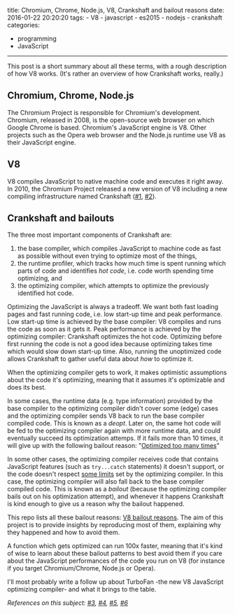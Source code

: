 title: Chromium, Chrome, Node.js, V8, Crankshaft and bailout reasons
date: 2016-01-22 20:20:20
tags:
    - V8
    - javascript
    - es2015
    - nodejs
    - crankshaft
categories:
- programming
- JavaScript
---

This post is a short summary about all these terms, with a rough description of how V8 works. (It's rather an overview of how Crankshaft works, really.)

## Chromium, Chrome, Node.js

The Chromium Project is responsible for Chromium's development. Chromium, released in 2008, is the open-source web browser on which Google Chrome is based. Chromium's JavaScript engine is V8. Other projects such as the Opera web browser and the Node.js runtime use V8 as their JavaScript engine.

## V8

V8 compiles JavaScript to native machine code and executes it right away. In 2010, the Chromium Project released a new version of V8 including a new compiling infrastructure named Crankshaft ([#1][1], [#2][2]).

## Crankshaft and bailouts

The three most important components of Crankshaft are:

1. the base compiler, which compiles JavaScript to machine code as fast as possible without even trying to optimize most of the things,
2. the runtime profiler, which tracks how much time is spent running which parts of code and identifies *hot code*, i.e. code worth spending time optimizing, and
3. the optimizing compiler, which attempts to optimize the previously identified hot code.

Optimizing the JavaScript is always a tradeoff. We want both fast loading pages and fast running code, i.e. low start-up time and peak performance. Low start-up time is achieved by the base compiler: V8 compiles and runs the code as soon as it gets it. Peak performance is achieved by the optimizing compiler: Crankshaft optimizes the hot code. Optimizing before first running the code is not a good idea because optimizing takes time which would slow down start-up time. Also, running the unoptimized code allows Crankshaft to gather useful data about *how* to optimize it.

When the optimizing compiler gets to work, it makes optimistic assumptions about the code it's optimizing, meaning that it assumes it's optimizable and does its best.

In some cases, the runtime data (e.g. type information) provided by the base compiler to the optimizing compiler didn't cover some (edge) cases and the optimizing compiler sends V8 back to run the base compiler compiled code. This is known as a *deopt*. Later on, the same hot code will be fed to the optimizing compiler again with more runtime data, and could eventually succeed its optimization attemps. If it fails more than 10 times, it will give up with the following bailout reason: "[Optimized too many times](https://github.com/vhf/v8-bailout-reasons#optimized-too-many-times)"

In some other cases, the optimizing compiler receives code that contains JavaScript features (such as `try...catch` statements) it doesn't support, or the code doesn't respect [some limits](/blog/2016/01/15/one-simple-trick-for-javascript-performance-optimization/) set by the optimizing compiler. In this case, the optimizing compiler will also fall back to the base compiler compiled code. This is known as a *bailout* (because the optimizing compiler bails out on his optimization attempt), and whenever it happens Crankshaft is kind enough to give us a reason why the bailout happened.

This repo lists all these bailout reasons: [V8 bailout reasons](https://github.com/vhf/v8-bailout-reasons). The aim of this project is to provide insights by reproducing most of them, explaining why they happened and how to avoid them.

A function which gets optimized can run 100x faster, meaning that it's kind of wise to learn about these bailout patterns to best avoid them if you care about the JavaScript performances of the code you run on V8 (for instance if you target Chromium/Chrome, Node.js or Opera).

I'll most probably write a follow up about TurboFan -the new V8 JavaScript optimizing compiler- and what it brings to the table.

*References on this subject: [#3][3], [#4][4], [#5][5], [#6][6]*

[1]: https://en.wikipedia.org/wiki/Chromium_(web_browser)
[2]: https://en.wikipedia.org/wiki/V8_(JavaScript_engine)
[3]: http://blog.chromium.org/2010/12/new-crankshaft-for-v8.html
[4]: https://github.com/GoogleChrome/devtools-docs/issues/53
[5]: https://github.com/petkaantonov/bluebird/wiki/Optimization-killers
[6]: http://thibaultlaurens.github.io/javascript/2013/04/29/how-the-v8-engine-works/
